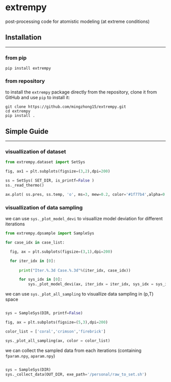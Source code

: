 # extrempy

post-processing code for atomistic modeling (at extreme conditions)


## Installation
---

### from pip 

```
pip install extrempy
```

### from repository

to install the `extrempy` package directly from the repository, clone it from GitHub and use `pip` to install it:

```
git clone https://github.com/mingzhong15/extrempy.git
cd extrempy
pip install .
```

## Simple Guide
---
### visuallization of dataset

```python
from extrempy.dataset import SetSys

fig, ax1 = plt.subplots(figsize=(3,2),dpi=200)

ss = SetSys( SET_DIR, is_printf=False )
ss._read_thermo()

ax.plot( ss.pres, ss.temp, 'o', ms=3, mew=0.2, color='#1f77b4',alpha=0.6, mfc='none')

```

### visuallization of data sampling

we can use `sys._plot_model_devi` to visuallize model deviation for different iterations

```python
from extrempy.dpsample import SampleSys

for case_idx in case_list:

  fig, ax = plt.subplots(figsize=(3,1),dpi=200)

  for iter_idx in [0]:
      
      print("Iter.%.3d Case.%.3d"%(iter_idx, case_idx))

      for sys_idx in [0]:
          sys._plot_model_devi(ax, iter_idx = iter_idx, sys_idx = sys_idx, case_idx = case_idx)

```

we can use `sys._plot_all_sampling` to visuallize data sampling in (p,T) space

```python

sys = SampleSys(DIR, printf=False)  

fig, ax = plt.subplots(figsize=(5,3),dpi=200)

color_list = ['coral','crimson','firebrick']

sys._plot_all_sampling(ax, color = color_list)

```


we can collect the sampled data from each iterations (containing `fparam.npy`, `aparam.npy`)

```python

sys = SampleSys(DIR)
sys._collect_data(OUT_DIR, exe_path='/personal/raw_to_set.sh')

```





